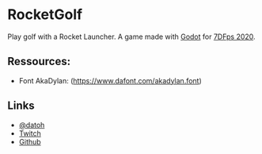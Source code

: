 # RocketGolf

Play golf with a Rocket Launcher.
A game made with [Godot](https://godotengine.org/) for [7DFps 2020](https://itch.io/jam/7dfps-2020).


## Ressources:
* Font AkaDylan: (https://www.dafont.com/akadylan.font)


## Links

* [@datoh](https://twitter.com/datoh)
* [Twitch](https://twitch.tv/datoh)
* [Github](https://github.com/datoh)